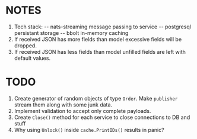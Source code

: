 # NOTES
01. Tech stack:
     -- nats-streaming      message passing to service
     -- postgresql          persistant storage
     -- bbolt               in-memory caching
02. If received JSON has more fields than model excessive fields will be dropped.
03. If received JSON has less fields than model unfilled fields are left with default values.

# TODO
01. Create generator of random objects of type `Order`. Make `publisher` stream them along 
    with some junk data.
02. Implement validation to accept only complete payloads.
03. Create `Close()` method for each service to close connections to DB and stuff
04. Why using `Unlock()` inside `cache.PrintIDs()` results in panic?